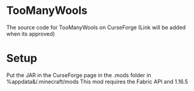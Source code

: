 # TooManyWools
The source code for TooManyWools on CurseForge (Link will be added when its approved)
# Setup
Put the JAR in the CurseForge page in the .mods folder in %appdata&/.minecraft/mods
This mod requires the Fabric API and 1.16.5
